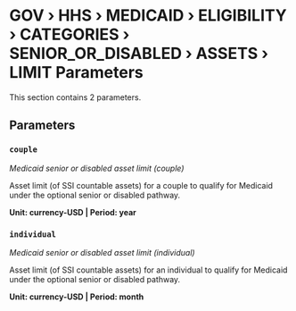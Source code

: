 # GOV › HHS › MEDICAID › ELIGIBILITY › CATEGORIES › SENIOR_OR_DISABLED › ASSETS › LIMIT Parameters

This section contains 2 parameters.

## Parameters

### `couple`
*Medicaid senior or disabled asset limit (couple)*

Asset limit (of SSI countable assets) for a couple to qualify for Medicaid under the optional senior or disabled pathway.

**Unit: currency-USD | Period: year**


### `individual`
*Medicaid senior or disabled asset limit (individual)*

Asset limit (of SSI countable assets) for an individual to qualify for Medicaid under the optional senior or disabled pathway.

**Unit: currency-USD | Period: month**

